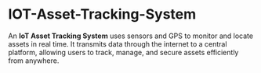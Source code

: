 # IOT-Asset-Tracking-System
An **IoT Asset Tracking System** uses sensors and GPS to monitor and locate assets in real time. It transmits data through the internet to a central platform, allowing users to track, manage, and secure assets efficiently from anywhere.
